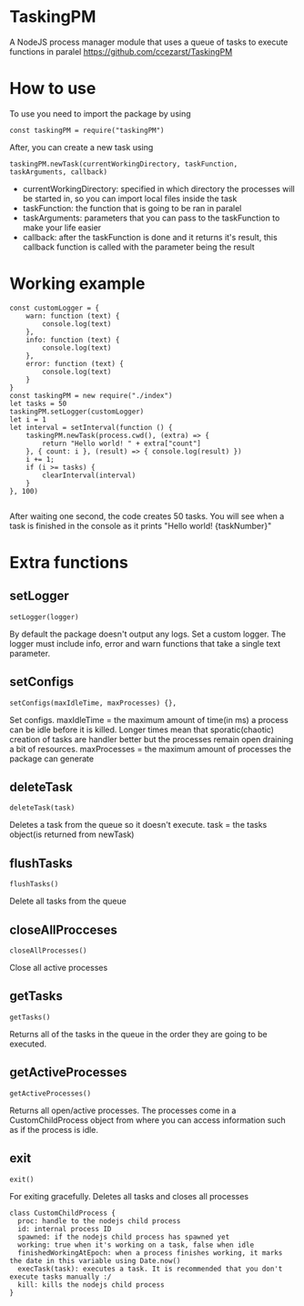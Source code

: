 # TaskingPM
A NodeJS process manager module that uses a queue of  tasks to execute functions in paralel
https://github.com/ccezarst/TaskingPM
# How to use
To use you need to import the package by using
```
const taskingPM = require("taskingPM")
```

After, you can create a new task using
```
taskingPM.newTask(currentWorkingDirectory, taskFunction, taskArguments, callback)
```
  - currentWorkingDirectory: specified in which directory the processes will be started in, so you can import local files inside the task
  - taskFunction: the function that is going to be ran in paralel
  - taskArguments: parameters that you can pass to the taskFunction to make your life easier
  - callback: after the taskFunction is done and it returns it's result, this callback function is called with the parameter being the result

# Working example
```
const customLogger = {
    warn: function (text) {
        console.log(text)
    },
    info: function (text) {
        console.log(text)
    },
    error: function (text) {
        console.log(text)
    }
}
const taskingPM = new require("./index")
let tasks = 50
taskingPM.setLogger(customLogger)
let i = 1
let interval = setInterval(function () { 
    taskingPM.newTask(process.cwd(), (extra) => {
        return "Hello world! " + extra["count"]
    }, { count: i }, (result) => { console.log(result) })
    i += 1;
    if (i >= tasks) {
        clearInterval(interval)
    }
}, 100)


```
After waiting one second, the code creates 50 tasks.
You will see when a task is finished in the console as it prints "Hello world! {taskNumber}" 

# Extra functions
## setLogger
```
setLogger(logger)
```
By default the package doesn't output any logs.
Set a custom logger. The logger must include info, error and warn functions that take a single text parameter.
## setConfigs
```
setConfigs(maxIdleTime, maxProcesses) {},
```
Set configs.
maxIdleTime = the maximum amount of time(in ms) a process can be idle before it is killed. Longer times mean that sporatic(chaotic) creation of tasks are handler better but the processes remain open draining a bit of resources.
maxProcesses = the maximum amount of processes the package can generate

## deleteTask
```
deleteTask(task)
```
Deletes a task from the queue so it doesn't execute.
task = the tasks object(is returned from newTask)

## flushTasks
```
flushTasks()
```
Delete all tasks from the queue

## closeAllProcceses
```
closeAllProcesses()
```
Close all active processes

## getTasks
```
getTasks()
```
Returns all of the tasks in the queue in the order they are going to be executed.

## getActiveProcesses
```
getActiveProcesses()
```
Returns all open/active processes. The processes come in a CustomChildProcess object from where you can access information such as if the process is idle.

## exit
```
exit()
```
For exiting gracefully. Deletes all tasks and closes all processes

```
class CustomChildProcess {
  proc: handle to the nodejs child process
  id: internal process ID
  spawned: if the nodejs child process has spawned yet
  working: true when it's working on a task, false when idle
  finishedWorkingAtEpoch: when a process finishes working, it marks the date in this variable using Date.now()
  execTask(task): executes a task. It is recommended that you don't execute tasks manually :/
  kill: kills the nodejs child process
}
```
